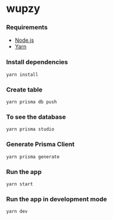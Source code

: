 # wupzy

### Requirements

  - [Node.js](https://nodejs.org/en/)
  - [Yarn](https://yarnpkg.com/)

### Install dependencies

    yarn install

### Create table

    yarn prisma db push

### To see the database

    yarn prisma studio

### Generate Prisma Client

    yarn prisma generate

### Run the app

    yarn start

### Run the app in development mode
  
    yarn dev


